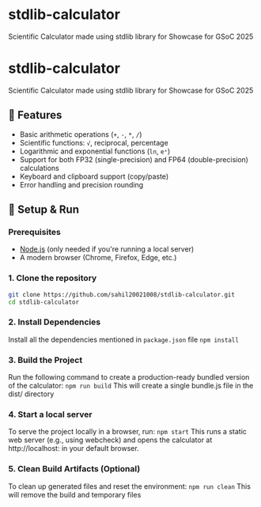 # stdlib-calculator
Scientific Calculator made using stdlib library for Showcase for GSoC 2025


# stdlib-calculator
Scientific Calculator made using stdlib library for Showcase for GSoC 2025

## 🚀 Features
- Basic arithmetic operations (`+`, `-`, `*`, `/`)
- Scientific functions: `√`, reciprocal, percentage
- Logarithmic and exponential functions (`ln`, `eˣ`)
- Support for both FP32 (single-precision) and FP64 (double-precision) calculations
- Keyboard and clipboard support (copy/paste)
- Error handling and precision rounding

## 🔧 Setup & Run

### Prerequisites
- [Node.js](https://nodejs.org/) (only needed if you're running a local server)
- A modern browser (Chrome, Firefox, Edge, etc.)

### 1. Clone the repository
```bash
git clone https://github.com/sahil20021008/stdlib-calculator.git
cd stdlib-calculator
```

### 2. Install Dependencies
Install all the dependencies mentioned in `package.json` file
`npm install`

### 3. Build the Project
Run the following command to create a production-ready bundled version of the calculator:
`npm run build`
This will create a single bundle.js file in the dist/ directory 

### 4. Start a local server
To serve the project locally in a browser, run:
`npm start`
This runs a static web server (e.g., using webcheck) and opens the calculator at http://localhost:<port> in your default browser.

### 5. Clean Build Artifacts (Optional)
To clean up generated files and reset the environment:
`npm run clean`
This will remove the build and temporary files